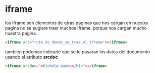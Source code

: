 # iframe

los iframe son elementos de otras paginas que nos cargan en nuestra pagina no se sugiere traer muchos iframe. porque nos cargan mucho nuestra pagina.

```HTML
<iframe src="ruta_de_donde_se_trae_el_iframe"></iframe>
```

tambien podemos indicarle que se le pasaran los datos del documento usando el atributo **srcdoc**

```HTML
<iframe srcdoc="<h1>hola mundo</h1>"></iframe>
```